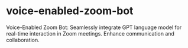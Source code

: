 # voice-enabled-zoom-bot
Voice-Enabled Zoom Bot: Seamlessly integrate GPT language model for real-time interaction in Zoom meetings. Enhance communication and collaboration.
